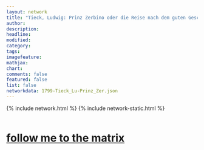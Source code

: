 ```yaml
---
layout: network
title: "Tieck, Ludwig: Prinz Zerbino oder die Reise nach dem guten Geschmack (1799)"
author:
description:
headline:
modified:
category:
tags: 
imagefeature: 
mathjax: 
chart: 
comments: false
featured: false
list: false
networkdata: 1799-Tieck_Lu-Prinz_Zer.json
---
```

{% include network.html %}
{% include network-static.html %}
<div class="row">
  <div class="small-5 small-centered columns"><a href="/matrix259"><h1>follow me to the matrix</h1></a>
</div>
</div>
